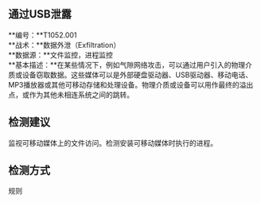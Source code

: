 ## 通过USB泄露  
**编号：**T1052.001  
**战术：**数据外泄（Exfiltration）  
**数据源：**文件监控，进程监控  
**基本描述：**在某些情况下，例如气隙网络攻击，可以通过用户引入的物理介质或设备窃取数据。这些媒体可以是外部硬盘驱动器、USB驱动器、移动电话、MP3播放器或其他可移动存储和处理设备。物理介质或设备可以用作最终的溢出点，或作为其他未相连系统之间的跳转。  
## 检测建议  
监视可移动媒体上的文件访问。检测安装可移动媒体时执行的进程。  
## 检测方式  
规则